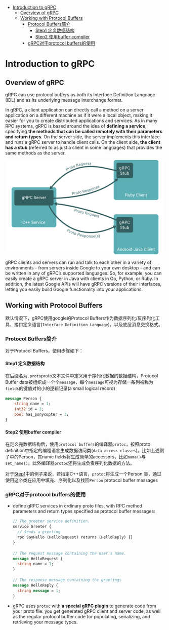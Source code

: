 - [Introduction to gRPC](#introduction-to-grpc)
  - [Overview of gRPC](#overview-of-grpc)
  - [Working with Protocol Buffers](#working-with-protocol-buffers)
    - [Protocol Buffers简介](#protocol-buffers简介)
      - [Step1 定义数据结构](#step1-定义数据结构)
      - [Step2 使用buffer compiler](#step2-使用buffer-compiler)
    - [gRPC对于protocol buffers的使用](#grpc对于protocol-buffers的使用)

# Introduction to gRPC

## Overview of gRPC

gRPC can use protocol buffers as both its Interface Definition Language (IDL) and as its underlying message interchange format.

In gRPC, a client application can directly call a method on a server application on a different machine as if it were a local object, making it easier for you to create distributed applications and services. As in many RPC systems, gRPC is based around the idea of **defining a service**, specifying **the methods that can be called remotely with their parameters and return types**. On the server side, the server implements this interface and runs a gRPC server to handle client calls. On the client side, **the client has a stub** (referred to as just a client in some languages) that provides the same methods as the server.

![Alt Text](gRPC_pictures/archtecture%20of%20gRPC.svg)

gRPC clients and servers can run and talk to each other in a variety of environments - from servers inside Google to your own desktop - and can be written in any of gRPC’s supported languages. So, for example, you can easily create a gRPC server in Java with clients in Go, Python, or Ruby. In addition, the latest Google APIs will have gRPC versions of their interfaces, letting you easily build Google functionality into your applications.

## Working with Protocol Buffers

默认情况下，gRPC使用google的Protocol Buffers作为数据序列化/反序列化工具，接口定义语言(`Interface Definition Language`)，以及底层消息交换格式。

### Protocol Buffers简介

对于Protocol Buffers，使用步骤如下：

#### Step1 定义数据结构

在后缀名为`.proto`proto文本文件中定义用于序列化数据的数据结构，Protocol Buffer data被组织成一个个`message`，每个`message`可视为存储一系列被称为`fields`的键值对的小的逻辑记录(a small logical record)
   
```protobuf
message Person {
    string name = 1;
    int32 id = 2;
    bool has_ponycopter = 3;
}
```

#### Step2 使用buffer compiler

在定义完数据结构后，使用`protocol buffers`的编译器`protoc`，按照proto definition中指定的编程语言生成数据访问类(`data access classes`)。比如上述例子中的Person，其name fields将生成简单的accessors，比如`name()`与`set_name()`。此外编译器`protoc`还将生成负责序列化数据的方法。

对于[Step1](#step1-定义数据结构)中的例子来说，若指定C++语言，`protoc`将生成一个Person 类，通过使用这个类在应用中填充、序列化以及找回`Person` protocol buffer messages

### gRPC对于protocol buffers的使用

+ define gRPC services in ordinary proto files, with RPC method parameters and return types specified as protocol buffer messages:
  
  ```protobuf
  // The greeter service definition.
  service Greeter {
    // Sends a greeting
    rpc SayHello (HelloRequest) returns (HelloReply) {}
  }

  // The request message containing the user's name.
  message HelloRequest {
    string name = 1;
  }

  // The response message containing the greetings
  message HelloReply {
    string message = 1;
  }
  ```

+ gRPC uses `protoc` with **a special gRPC plugin** to generate code from your proto file: you get generated gRPC client and server code, as well as the regular protocol buffer code for populating, serializing, and retrieving your message types.
